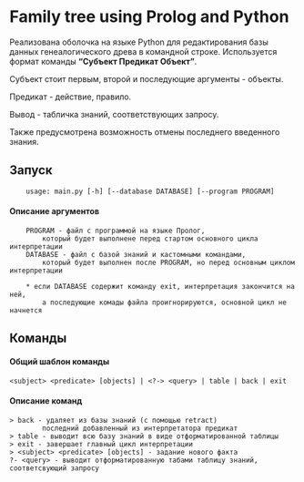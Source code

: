 # Family tree using Prolog and Python

Реализована оболочка на языке Python для редактирования базы данных генеалогического древа в командной строке. 
Используется формат команды **“Субъект Предикат Объект”**.

Субъект стоит первым, второй и последующие аргументы - объекты. 

Предикат - действие, правило. 

Вывод - табличка знаний, соответствующих запросу.

Также предусмотрена возможность отмены последнего введенного знания.


## Запуск

```
    usage: main.py [-h] [--database DATABASE] [--program PROGRAM]
```

#### Описание аргументов
```
    PROGRAM - файл с программой на языке Пролог, 
        который будет выполнене перед стартом основного цикла интерпретации
    DATABASE - файл с базой знаний и кастомными командами, 
        который будет выполнен после PROGRAM, но перед основным циклом интерпретации

    * если DATABASE содержит команду exit, интерпретация закончится на ней, 
        а последующие комады файла проигнорируются, основной цикл не начнется 
```

## Команды

#### Общий шаблон команды
    
```
<subject> <predicate> [objects] | <?-> <query> | table | back | exit
```
 
#### Описание команд
```
> back - удаляет из базы знаний (с помощью retract) 
        последний добавленный из интерпретатора предикат 
> table - выводит всю базу знаний в виде отформатированной таблицы
> exit - завершает главный цикл интерпретации
> <subject> <predicate> [objects] - задание нового факта
?- <query> - выводит отформатированную табами таблицу знаний, соответсвующий запросу
```
